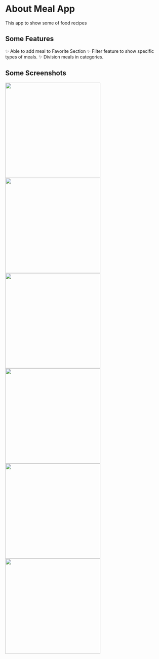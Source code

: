 # About Meal App
This app to show some of food recipes

## Some Features
✨ Able to add meal to Favorite Section
✨ Filter feature to show specific types of meals.
✨ Division meals in categories.


## Some Screenshots
<img src="https://user-images.githubusercontent.com/79010855/107853240-702c7200-6e1d-11eb-916d-5edefedaeaef.jpg" width="300" />
<img src="https://user-images.githubusercontent.com/79010855/107852946-25f6c100-6e1c-11eb-93ad-585fc3cd34b8.jpg" width="300" />
<img src="https://user-images.githubusercontent.com/79010855/107853232-6c005480-6e1d-11eb-9cde-099b73954da9.jpg" width="300" />
<img src="https://user-images.githubusercontent.com/79010855/107853238-6efb4500-6e1d-11eb-9e48-b8f1714d7304.jpg" width="300" />
<img src="https://user-images.githubusercontent.com/79010855/107853234-6d318180-6e1d-11eb-8b0b-cb06ccff91c6.jpg" width="300" />
<img src="https://user-images.githubusercontent.com/79010855/107853242-70c50880-6e1d-11eb-8aee-91555901cf3d.jpg" width="300" />

